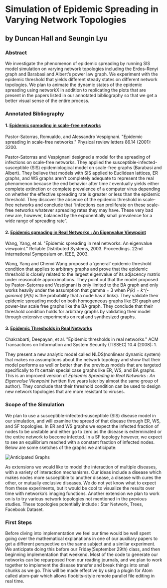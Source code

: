 # Simulation of Epidemic Spreading in Varying Network Topologies
## by Duncan Hall and Seungin Lyu

### Abstract

We investigate the phenomenon of epidemic spreading by running SIS model simulation on varying network topologies including the Erdos-Renyi graph and Barabasi and Albert’s power law graph. We experiment with the epidemic threshold that yields different steady states on different network topologies. We plan to animate the dynamic states of the epidemic spreading using networkX in addition to replicating the plots that are present in the papers listed in our annotated bibliography so that we get a better visual sense of the entire process.

### Annotated Bibliography

#### 1. [Epidemic spreading in scale-free networks](https://github.com/SeunginLyu/EpidemicSpreading/blob/master/papers/epidemic_spreading_in_SF_networks.pdf)

Pastor-Satorras, Romualdo, and Alessandro Vespignani. "Epidemic spreading in scale-free networks." Physical review letters 86.14 (2001): 3200.

Pastor-Satorras and Vespignani  designed a model for the spreading of infections on scale-free networks. They applied the susceptible-infected-susceptible (SIS) epidemiological model on scale-free graphs (Barabasi and Albert). They believe that models with SIS applied to Euclidean lattices, ER graphs, and WS graphs aren’t completely adequate to represent the real phenomenon because the end behavior after time *t* eventually yields either complete extinction or complete prevalence of a computer virus depending on whether the effective spreading rate is greater or less than the epidemic threshold. They discover the absence of the epidemic threshold in scale-free networks and conclude that “infections can proliferate on these scale-free networks whatever spreading rates they may have. These very bad new are, however, balanced by the exponentially small prevalence for a wide range of spreading rate”.

#### 2. [Epidemic spreading in Real Networks : An Eigenvalue Viewpoint](https://github.com/SeunginLyu/EpidemicSpreading/blob/master/papers/epidemic_threshols_real_networks_eignevalue.pdf)

Wang, Yang, et al. "Epidemic spreading in real networks: An eigenvalue viewpoint." Reliable Distributed Systems, 2003. Proceedings. 22nd International Symposium on. IEEE, 2003.

Wang, Yang and Chenxi Wang proposed a ‘general’ epidemic threshold condition that applies to arbitrary graphs and prove that the epidemic threshold is closely related to the largest eigenvalue of its adjacency matrix under reasonable approximations. They point out that the model proposed by Pastor-Satorras and Vespignani is only limited to the BA graph and only works heavily under the assumption that gamma = 3 when *P(k) = k^(-gamma)* (*P(k)* is the probability that a node has *k* links). They validate their epidemic spreading model on both homogeneous graphs like ER graph and power-law scale free graphs like the BA graph. They conclude that their threshold condition holds for arbitrary graphs by validating their model through extensive experiments on real and synthesized graphs.


#### 3. [Epidemic Thresholds in Real Networks](https://github.com/SeunginLyu/EpidemicSpreading/blob/master/papers/epidemic_thresholds_real_netowkrs.pdf)

Chakrabarti, Deepayan, et al. "Epidemic thresholds in real networks." ACM Transactions on Information and System Security (TISSEC) 10.4 (2008): 1.

They present a new analytic model called NLDS(nonlinear dynamic system) that makes no assumptions about the network topology and show that their model performs as well or better than the previous models that are targeted specifically to fit certain special case graphs like ER, WS, and BA graphs. This is an improved version of <i>Epidemic Spreading in Real Networks : An Eigenvalue Viewpoint</i> (written five years later by almost the same group of author). They conclude that their threshold condition can be used to design new network topologies that are more resistant to viruses.


### Scope of the Simulation

We plan to use a susceptible-infected-susceptible (SIS) disease model in our simulation, and will examine the spread of that disease through ER, WS, and SF topologies. In ER and WS graphs we expect the infected fraction of nodes to be unstable and either go to zero as the disease is exterminated or the entire network to become infected. In a SF topology however, we expect to see an equilibrium reached with a constant fraction of infected nodes. Below are some sketches of the graphs we anticipate:

![Anticipated Graphs](https://github.com/SeunginLyu/EpidemicSpreading/blob/master/resources/epidemic_simulation_graphs.JPG)

As extensions we would like to model the interaction of multiple diseases, with a variety of interaction mechanisms. Our ideas include a disease which makes nodes more susceptible to another disease, a disease with cures the other, or mutually exclusive diseases. We do not yet know what to expect from these experiments, but it would be cool to visualize the results over time with networkx’s imaging functions. Another extension we plan to work on is to try various network topologies not mentioned in the previous studies. These topologies potentially include : Star Network, Trees, Facebook Dataset.

### First Steps

Before diving into implementation we feel our time would be well spent going over the mathematical explanations in one of our auxiliary papers to get a different perspective on the same subject and a similar experiment. We anticipate doing this before our Friday(September 29th) class, and then beginning implementation that weekend. Most of the code to generate our networks can be repurposed from our reading journals, and we plan to work together to implement the disease transfer and break things into small chunks as we go. This will be made effective by using a plugin for Atom called atom-pair which allows floobits-style remote parallel file editing in real time.

